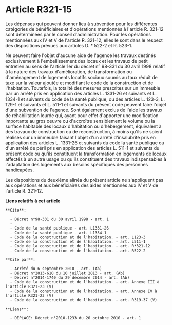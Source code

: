 # Article R321-15

Les dépenses qui peuvent donner lieu à subvention pour les différentes catégories de bénéficiaires et d'opérations mentionnés
à l'article R. 321-12 sont déterminées par le conseil d'administration. Pour les opérations mentionnées aux IV et V de
l'article R. 321-12, elles le sont dans le respect des dispositions prévues aux articles D. * 522-2 et R. 523-1. 

Ne peuvent faire l'objet d'aucune aide de l'agence les travaux destinés exclusivement à l'embellissement des locaux et les
travaux de petit entretien au sens de l'article 1er du décret n° 98-331 du 30 avril 1998 relatif à la nature des travaux
d'amélioration, de transformation ou d'aménagement de logements locatifs sociaux soumis au taux réduit de taxe sur la valeur
ajoutée et modifiant le code de la construction et de l'habitation. Toutefois, la totalité des mesures prescrites sur un
immeuble par un arrêté pris en application des articles L. 1331-26 et suivants et L. 1334-1 et suivants du code de la santé
publique, ou des articles L. 123-3, L. 129-1 et suivants et L. 511-1 et suivants du présent code peuvent faire l'objet d'une
subvention de l'agence. Sont également exclus de l'aide les travaux de réhabilitation lourde qui, ayant pour effet d'apporter
une modification importante au gros oeuvre ou d'accroître sensiblement le volume ou la surface habitable des locaux
d'habitation ou d'hébergement, équivalent à des travaux de construction ou de reconstruction, à moins qu'ils ne soient
réalisés sur un immeuble faisant l'objet d'un arrêté d'insalubrité pris en application des articles L. 1331-26 et suivants du
code la santé publique ou d'un arrêté de péril pris en application des articles L. 511-1 et suivants du présent code ou
qu'ils constituent la transformation en logements de locaux affectés à un autre usage ou qu'ils constituent des travaux
indispensables à l'adaptation des logements aux besoins spécifiques des personnes handicapées. 

Les dispositions du deuxième alinéa du présent article ne s'appliquent pas aux opérations et aux bénéficiaires des aides
mentionnés aux IV et V de l'article R. 321-12.

**Liens relatifs à cet article**

	**Cite**:

	  - Décret n°98-331 du 30 avril 1998 - art. 1
	  - 
	  - Code de la santé publique - art. L1331-26
	  - Code de la santé publique - art. L1334-1
	  - Code de la construction et de l'habitation. - art. L123-3
	  - Code de la construction et de l'habitation. - art. L511-1
	  - Code de la construction et de l'habitation. - art. R*321-12
	  - Code de la construction et de l'habitation. - art. R522-2

	**Cité par**:

	  - Arrêté du 6 septembre 2010 - art. (Ab)
	  - Décret n°2013-610 du 10 juillet 2013 - art. (Ab)
	  - Décret n°2014-1740 du 29 décembre 2014 - art. (Ab)
	  - Code de la construction et de l'habitation. - art. Annexe III à l'article R321-23 (V)
	  - Code de la construction et de l'habitation. - art. Annexe IV à l'article R321-23 (V)
	  - Code de la construction et de l'habitation. - art. R319-37 (V)

	**Liens**:

	  - DEPLACE: Décret n°2010-1233 du 20 octobre 2010 - art. 1
